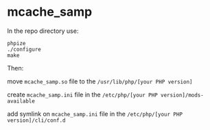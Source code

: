 # mcache_samp

In the repo directory use:
```
phpize
./configure
make
```
Then:

move ```mcache_samp.so``` file to the ```/usr/lib/php/[your PHP version]```

create ```mcache_samp.ini``` file in the ```/etc/php/[your PHP version]/mods-available```

add symlink on ```mcache_samp.ini``` file in the ```/etc/php/[your PHP version]/cli/conf.d```
